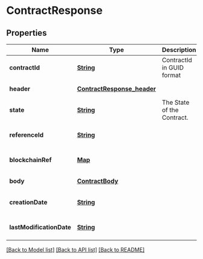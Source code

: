 # ContractResponse
## Properties

Name | Type | Description | Notes
------------ | ------------- | ------------- | -------------
**contractId** | [**String**](string.md) | ContractId in GUID format | [default to null]
**header** | [**ContractResponse_header**](ContractResponse_header.md) |  | [default to null]
**state** | [**String**](string.md) | The State of the Contract. | [default to null]
**referenceId** | [**String**](string.md) |  | [optional] [default to null]
**blockchainRef** | [**Map**](object.md) |  | [optional] [default to null]
**body** | [**ContractBody**](ContractBody.md) |  | [default to null]
**creationDate** | [**String**](string.md) |  | [optional] [default to null]
**lastModificationDate** | [**String**](string.md) |  | [optional] [default to null]

[[Back to Model list]](../README.md#documentation-for-models) [[Back to API list]](../README.md#documentation-for-api-endpoints) [[Back to README]](../README.md)

